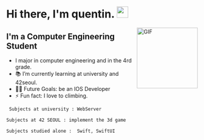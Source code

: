 # Hi there, I'm quentin. <img width="30px" src="https://media.tenor.com/images/3b388fe03da271d2674faf85eb7c3fcd/tenor.gif" />

<img align="right" alt="GIF" height="160px" src="https://media.giphy.com/media/du3J3cXyzhj75IOgvA/giphy.gif" />

## I'm a Computer Engineering Student  

-  I major in computer engineering and in the 4rd grade.
- 📚 I’m currently learning at university and 42seoul.
- 💪🏼 Future Goals: be an IOS Developer
- ⚡ Fun fact: I love to climbing.

```sh
 Subjects at university : WebServer
 ```
 
 ```sh
 Subjects at 42 SEOUL : implement the 3d game
 ```
 
 ```sh
 Subjects studied alone :  Swift, SwiftUI
```
